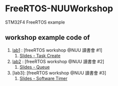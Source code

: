 # FreeRTOS-NUUWorkshop
STM32F4 FreeRTOS example

## workshop example code of
1. [lab1](Lab1_TaskCreat/) : [freeRTOS workshop @NUU 讀書會 #1]
   1. [Slides - Task Create](https://www.slideshare.net/ssuser7bffc6/free-rtos-workshop1nuu)
1. [lab2](Lab2_Queue/) : [freeRTOS workshop @NUU 讀書會 #2]
   1. [Slides - Queue](https://www.slideshare.net/ssuser7bffc6/free-rtos-workshop-2-nuu)
1. [lab3]: [freeRTOS workshop @NUU 讀書會 #3]
   1. [Slides - Software Timer](https://www.slideshare.net/ssuser7bffc6/free-rtos-workshop3nuu)
